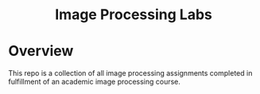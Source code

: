 <h1 align="center">
  Image Processing Labs
</h1>

# Overview

This repo is a collection of all image processing assignments completed in fulfillment of an academic image processing course.
